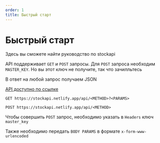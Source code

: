 ```yaml
---
order: 1
title: Быстрый старт
---
```


# Быстрый старт

Здесь вы сможете найти руководство по stockapi

API поддерживает `GET` и `POST` запросы. Для `POST` запроса необходим `MASTER_KEY`. Но вы этот ключ не получите, так что зачилльтесь

В ответ на любой запрос получаем JSON

[API доступно по ссылке](https://stockapi.netlify.app/api/)

`GET https://stockapi.netlify.app/api/<METHOD>?<PARAMS>`

`POST https://stockapi.netlify.app/api/<METHOD>`

Чтобы совершить `POST` запрос, необходимо указать в `Headers` ключ `master_key`

Также необходимо передать `BODY PARAMS` в формате `x-form-www-urlencoded`
